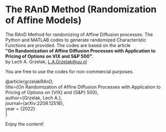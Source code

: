 # The RAnD Method (Randomization of Affine Models)
The RAnD Method for randomizing of Affine Diffusion processes. The Python and MATLAB codes to generate randomized Characteristic Functions are provided.
The codes are based on the article<br /> **"On Randomization of Affine Diffusion Processes with Application to Pricing of Options on VIX and S&P 500".**<br /> by Lech A. Grzelak, L.A.Grzelak@uu.nl

You are free to use the codes for non-commercial purposes.

@article{grzelakRAnD,\
  title={On Randomization of Affine Diffusion Processes with Application to Pricing of Options on {VIX} and {S&P} 500},\
  author={Grzelak, Lech A.},\
  journal={arXiv:2208.12518},  \
  year = {2022}\
}

Enjoy the content!
